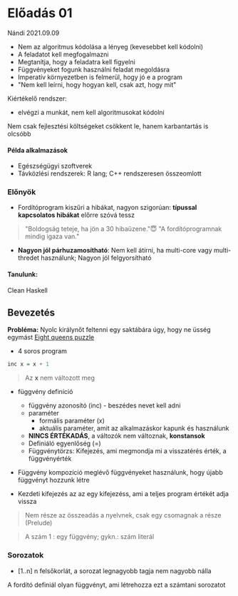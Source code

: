 # Előadás 01
Nándi 2021.09.09
- Nem az algoritmus kódolása a lényeg (kevesebbet kell kódolni)
- A feladatot kell megfogalmazni
- Megtanítja, hogy a feladatra kell figyelni
- Függvényeket fogunk használni feladat megoldásra
- Imperatív környezetben is felmerül, hogy jó e a program
- "Nem kell leírni, hogy hogyan kell, csak azt, hogy mit"

Kiértékelő rendszer:
- elvégzi a munkát, nem kell algoritmusokat kódolni

Nem csak fejlesztési költségeket csökkent le, hanem 
karbantartás is olcsóbb

#### Példa alkalmazások
- Egészségügyi szoftverek 
- Távközlési rendszerek: R lang; C++ rendszeresen összeomlott

### Előnyök
- Fordítóprogram kiszűri a hibákat, nagyon szigorúan: **típussal kapcsolatos hibákat** előrre szóvá tessz

> "Boldogság teteje, ha jön a 30 hibaüzene."😇
> "A fordítóprogramnak mindig igaza van."

- **Nagyon jól párhuzamosítható**: Nem kell átírni, ha multi-core vagy multi-thredet használunk; Nagyon jól felgyorsítható

#### Tanulunk:
Clean
Haskell

## Bevezetés
**Probléma:** Nyolc királynőt feltenni egy saktábára úgy, hogy ne üsség egymást
[Eight queens puzzle](https://en.wikipedia.org/wiki/Eight_queens_puzzle)
- 4 soros program

```haskell
inc x = x + 1
```

> Az **x** nem változott meg 

- függvény definíció
	- függvény azonosító (inc) - beszédes nevet kell adni 
	- paraméter
		- formális paraméter (x) 
		- aktuális paraméter, amit az alkalmazáskor kapunk és használunk
	- **NINCS ÉRTÉKADÁS**, a változók nem változnak, **konstansok**
	- Definiáló egyenlőség (=)
	- Függvénytörzs: Kifejezés, ami megmondja mi a visszatérés érték, a függvényérték
 
- Függvény kompozíció meglévő függvényeket használunk, hogy újabb függvényt hozzunk létre
- Kezdeti kifejezés az az egy kifejezéss, ami a teljes program értékét adja vissza 

> Nem része az összeadás a nyelvnek, csak egy csomagnak a része (Prelude)

> A szám 1 : egy függvény; gykn.: szám literál

### Sorozatok
- [1..n] n felsőkorlát, a sorozat legnagyobb tagja nem nagyobb nálla
 
 A fordító definiál olyan függvényt, ami létrehozza ezt a számtani sorozatot



